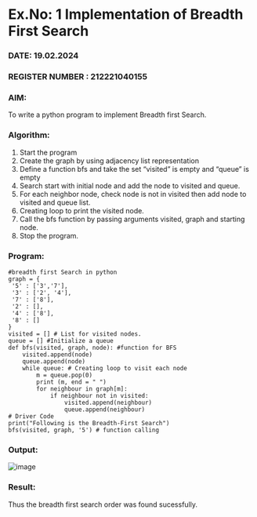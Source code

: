 # Ex.No: 1  Implementation of Breadth First Search 
### DATE: 19.02.2024                                                                           
### REGISTER NUMBER : 212221040155
### AIM: 
To write a python program to implement Breadth first Search. 
### Algorithm:
1. Start the program
2. Create the graph by using adjacency list representation
3. Define a function bfs and take the set “visited” is empty and “queue” is empty
4. Search start with initial node and add the node to visited and queue.
5. For each neighbor node, check node is not in visited then add node to visited and queue list.
6.  Creating loop to print the visited node.
7.   Call the bfs function by passing arguments visited, graph and starting node.
8.   Stop the program.
### Program:
```
#breadth first Search in python 
graph = { 
 '5' : ['3','7'], 
 '3' : ['2', '4'], 
 '7' : ['8'], 
 '2' : [], 
 '4' : ['8'], 
 '8' : [] 
} 
visited = [] # List for visited nodes. 
queue = [] #Initialize a queue 
def bfs(visited, graph, node): #function for BFS 
    visited.append(node) 
    queue.append(node) 
    while queue: # Creating loop to visit each node 
        m = queue.pop(0) 
        print (m, end = " ") 
        for neighbour in graph[m]: 
            if neighbour not in visited: 
                visited.append(neighbour) 
                queue.append(neighbour) 
# Driver Code 
print("Following is the Breadth-First Search") 
bfs(visited, graph, '5') # function calling 

```
### Output:
![image](https://github.com/Siddarthan999/AI_Lab_2023-24/assets/91734840/47b643bb-c687-4dee-8d6c-b06841d71a8c)

### Result:
Thus the breadth first search order was found sucessfully.
